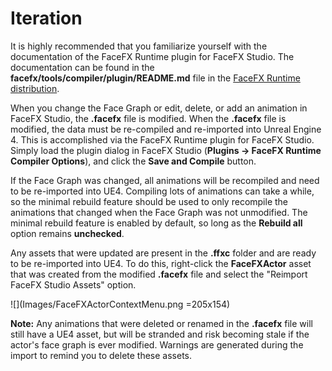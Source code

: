 Iteration
=========

It is highly recommended that you familiarize yourself with the documentation of the FaceFX Runtime plugin for FaceFX Studio. The documentation can be found in the **facefx/tools/compiler/plugin/README.md** file in the [FaceFX Runtime distribution](https://www.facefx.com/runtime-downloads).

When you change the Face Graph or edit, delete, or add an animation in FaceFX Studio, the **.facefx** file is modified. When the **.facefx** file is modified, the data must be re-compiled and re-imported into Unreal Engine 4. This is accomplished via the FaceFX Runtime plugin for FaceFX Studio. Simply load the plugin dialog in FaceFX Studio (**Plugins -> FaceFX Runtime Compiler Options**), and click the **Save and Compile** button.

If the Face Graph was changed, all animations will be recompiled and need to be re-imported into UE4. Compiling lots of animations can take a while, so the minimal rebuild feature should be used to only recompile the animations that changed when the Face Graph was not unmodified. The minimal rebuild feature is enabled by default, so long as the **Rebuild all** option remains **unchecked**.

Any assets that were updated are present in the **.ffxc** folder and are ready to be re-imported into UE4. To do this, right-click the **FaceFXActor** asset that was created from the modified **.facefx** file and select the "Reimport FaceFX Studio Assets" option.

![](Images/FaceFXActorContextMenu.png =205x154)

**Note:** Any animations that were deleted or renamed in the **.facefx** file will still have a UE4 asset, but will be stranded and risk becoming stale if the actor's face graph is ever modified. Warnings are generated during the import to remind you to delete these assets.
